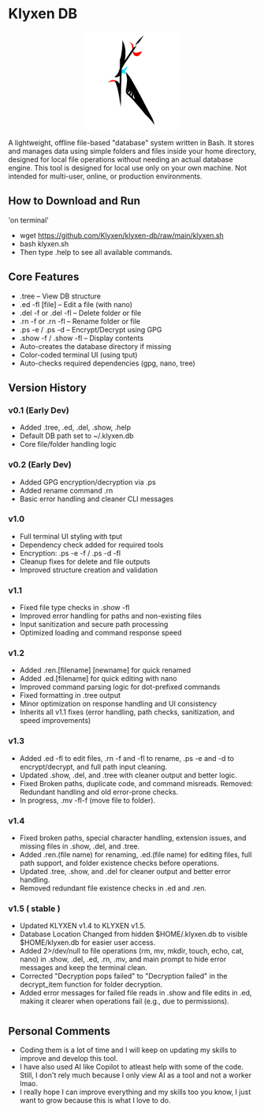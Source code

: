 # Klyxen DB
<p align="center">
  <img src="assets/logo.png" alt="KLYXEN-DB Logo" width="200"/>
</p>
A lightweight, offline file-based "database" system written in Bash. It stores and manages data using simple folders and files inside your home directory, designed for local file operations without needing an actual database engine.
This tool is designed for local use only on your own machine.
Not intended for multi-user, online, or production environments.

###
## How to Download and Run
'on terminal'
- wget https://github.com/Klyxen/klyxen-db/raw/main/klyxen.sh
- bash klyxen.sh
- Then type .help to see all available commands.
###
## Core Features
- .tree – View DB structure
- .ed -fl [file] – Edit a file (with nano)
- .del -f or .del -fl – Delete folder or file
- .rn -f or .rn -fl – Rename folder or file
- .ps -e / .ps -d – Encrypt/Decrypt using GPG
- .show -f / .show -fl – Display contents
- Auto-creates the database directory if missing
- Color-coded terminal UI (using tput)
- Auto-checks required dependencies (gpg, nano, tree)
###
## Version History
### v0.1 (Early Dev)
- Added .tree, .ed, .del, .show, .help
- Default DB path set to ~/.klyxen.db
- Core file/folder handling logic
###
### v0.2 (Early Dev)
- Added GPG encryption/decryption via .ps
- Added rename command .rn
- Basic error handling and cleaner CLI messages
###
### v1.0
- Full terminal UI styling with tput
- Dependency check added for required tools
- Encryption: .ps -e -f / .ps -d -fl
- Cleanup fixes for delete and file outputs
- Improved structure creation and validation
###
### v1.1
- Fixed file type checks in .show -fl
- Improved error handling for paths and non-existing files
- Input sanitization and secure path processing
- Optimized loading and command response speed
###
### v1.2
- Added .ren.[filename] [newname] for quick renamed
- Added .ed.[filename] for quick editing with nano
- Improved command parsing logic for dot-prefixed commands
- Fixed formatting in .tree output
- Minor optimization on response handling and UI consistency
- Inherits all v1.1 fixes (error handling, path checks, sanitization, and speed improvements)
###
### v1.3
- Added .ed -fl to edit files, .rn -f and -fl to rename, .ps -e and -d to encrypt/decrypt, and full path input cleaning.
- Updated .show, .del, and .tree with cleaner output and better logic.
- Fixed Broken paths, duplicate code, and command misreads.
Removed: Redundant handling and old error-prone checks.
- In progress, .mv -fl-f (move file to folder).
###
### v1.4
- Fixed broken paths, special character handling, extension issues, and missing files in .show, .del, and .tree.
- Added .ren.(file name) for renaming, .ed.(file name) for editing files, full path support, and folder existence checks before operations.
- Updated .tree, .show, and .del for cleaner output and better error handling.
- Removed redundant file existence checks in .ed and .ren.
###
### v1.5 ( stable )
- Updated KLYXEN v1.4 to KLYXEN v1.5.
- Database Location Changed from hidden $HOME/.klyxen.db to visible $HOME/klyxen.db for easier user access.
- Added 2>/dev/null to file operations (rm, mv, mkdir, touch, echo, cat, nano) in .show, .del, .ed, .rn, .mv, and main prompt to hide error messages and keep the terminal clean.
- Corrected "Decryption pops failed" to "Decryption failed" in the decrypt_item function for folder decryption.
- Added error messages for failed file reads in .show and file edits in .ed, making it clearer when operations fail (e.g., due to permissions).
###
#
## Personal Comments
- Coding them is a lot of time and I will keep on updating my skills to improve and develop this tool.
- I have also used AI like Copilot to atleast help with some of the code. Still, I don't rely much because I only view AI as a tool and not a worker lmao.
- I really hope I can improve everything and my skills too you know, I just want to grow because this is what I love to do.
#